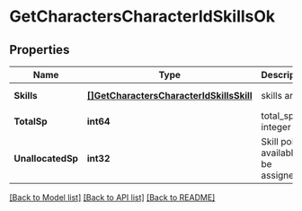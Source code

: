 # GetCharactersCharacterIdSkillsOk

## Properties
Name | Type | Description | Notes
------------ | ------------- | ------------- | -------------
**Skills** | [**[]GetCharactersCharacterIdSkillsSkill**](get_characters_character_id_skills_skill.md) | skills array | [default to null]
**TotalSp** | **int64** | total_sp integer | [default to null]
**UnallocatedSp** | **int32** | Skill points available to be assigned | [optional] [default to null]

[[Back to Model list]](../README.md#documentation-for-models) [[Back to API list]](../README.md#documentation-for-api-endpoints) [[Back to README]](../README.md)

